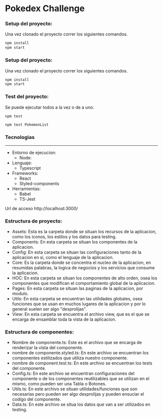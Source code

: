 # Pokedex Challenge

### Setup del proyecto:

Una vez clonado el proyecto correr los siguientes comandos.

```bash
npm install
npm start
```

### Setup del proyecto:

Una vez clonado el proyecto correr los siguientes comandos.

```bash
npm install
npm start
```

### Test del proyecto:

Se puede ejecutar todos a la vez o de a uno.

```bash
npm test
```

```bash
npm test PokemonList
```

### Tecnologias

---

- Entorno de ejecucion:
  - Node:
- Lenguaje:
  - Typescript
- Frameworks:
  - React
  - Styled-components
- Herramientas:
  - Babel
  - TS-Jest

Url de acceso http://localhost:3000/

### Estructura de proyecto:

- Assets: Esta es la carpeta donde se situan los recursos de la aplicacion, como los iconos, los estilos y los datos para testing.
- Components: En esta carpeta se situan los componentes de la aplicacion.
- Config: En esta carpeta se situan las configuraciones tanto de la aplicacion en si, como el lenguaje de la aplicacion.
- Core: Es la carpeta donde se concentra el nucleo de la aplicacion, en resumidas palabras, la logica de negocios y los servicios que consume la aplicacion.
- HOC: En esta carpeta se situan los componentes de alto orden, osea los componentes que modifican el comportamiento global de la aplicacion.
- Pages: En esta carpeta se situan las paginas de la aplicacion, por modulo.
- Utils: En esta carpeta se encuentran las utilidades globales, osea funciones que se usan en muchos lugares de la aplicacion y por lo general suelen ser algo "desprolijas".
- View: En esta carpeta se encuentra el archivo view, que es el que se encarga de ensamblar toda la vista de la aplicacion.

### Estructura de componentes:

- Nombre de componente.ts: Este es el archivo que se encarga de renderizar la vista del componente.
- nombre de componente.styled.ts: En este archivo se encuentran los componentes estilizados que utiliza nuestro componente.
- nombre de component.test.ts: En este archivo se encuentran los tests del componente.
- Config.ts: En este archivo se encuentran configuraciones del componente o de los componentes reutilizables que se utilizan en el mismo, como pueden ser una Tabla o Botones.
- Utils.ts: En este archivo se situan utilidades/funciones que son necesarias pero pueden ser algo desprolijas y pueden ensuciar el codigo del componente.
- Data.ts: En este archivo se situa los datos que van a ser utilizados en testing.
